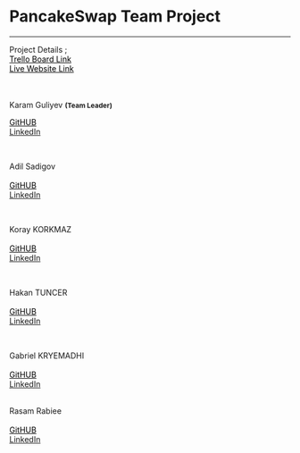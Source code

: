 # PancakeSwap Team Project

<hr>
Project Details ;
<br>
<a style="color:black; text-decoration:underline;" href="https://trello.com/b/jawsCD8u/pancakeswap-develhope">Trello Board Link</a>
<br>
<a style="color:black; text-decoration:underline;" href="https://karamguliyev.github.io/DevelhopePancakeSwap/">Live Website Link</a>
<br>
<br>
<br>

Karam Guliyev <b style="font-size:12px">(Team Leader)</b>

<a style="color:black; text-decoration:underline;" href="https://github.com/KaramGuliyev/">GitHUB</a>
<br>
<a href="https://linkedin.com/in/karamguliyev" target="_blank">LinkedIn</a>
<br>

<br>

Adil Sadigov
<br>
<br>
<a style="color:black; text-decoration:underline;" href="https://github.com/AdilSadigov/">GitHUB</a>
<br>
<a href="https://www.linkedin.com/in/adilsadigov/" target="_blank">LinkedIn</a>

<br>

Koray KORKMAZ
<br>
<br>
<a style="color:black; text-decoration:underline;" href="https://github.com/kry23">GitHUB</a>
<br>
<a href="https://www.linkedin.com/in/koray-korkmaz-7a4b62180/" target="_blank">LinkedIn</a>

<br>

Hakan TUNCER
<br>
<br>
<a style="color:black; text-decoration:underline;" href="https://github.com/hakantuncer">GitHUB</a>
<br>
<a href="https://www.linkedin.com/in/hakan-tuncer-402436179/" target="_blank">LinkedIn</a>

<br>


Gabriel KRYEMADHI
<br>
<br>
<a style="color:black; text-decoration:underline;" href="https://github.com/gabrielkryemadhi">GitHUB</a>
<br>
<a href="https://www.linkedin.com/in/gabriel-kryemadhi/" target="_blank">LinkedIn</a>


<br>
Rasam Rabiee
<br>
<br>
<a style="color:black; text-decoration:underline;" href="https://github.com/cyberRasam">GitHUB</a>
<br>
<a href="www.linkedin.com/in/rasam-rabiee" target="_blank">LinkedIn</a>

<br>
